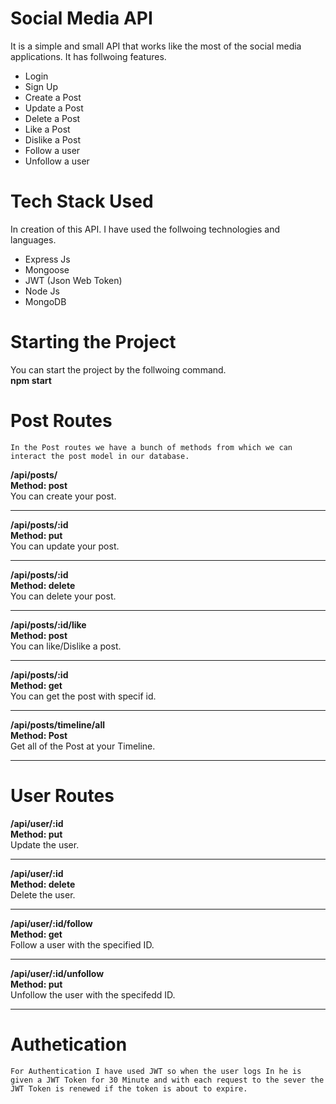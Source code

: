 # Social Media API

It is a simple and small API that works like the most of the social media applications. It has follwoing features.

- Login
- Sign Up
- Create a Post
- Update a Post
- Delete a Post
- Like a Post
- Dislike a Post
- Follow a user
- Unfollow a user

# Tech Stack Used

In creation of this API. I have used the follwoing technologies and languages.

- Express Js
- Mongoose
- JWT (Json Web Token)
- Node Js
- MongoDB

# Starting the Project

You can start the project by the follwoing command.<br>
**npm start**

# Post Routes

    In the Post routes we have a bunch of methods from which we can interact the post model in our database.

**/api/posts/** <br>
**Method: post** <br>
You can create your post.

---

**/api/posts/:id** <br>
**Method: put** <br>
You can update your post.

---

**/api/posts/:id** <br>
**Method: delete** <br>
You can delete your post.

---

**/api/posts/:id/like** <br>
**Method: post** <br>
You can like/Dislike a post.

---

**/api/posts/:id** <br>
**Method: get** <br>
You can get the post with specif id.

---

**/api/posts/timeline/all** <br>
**Method: Post** <br>
Get all of the Post at your Timeline.

---

# User Routes

**/api/user/:id** <br>
**Method: put** <br>
Update the user.

---

**/api/user/:id** <br>
**Method: delete** <br>
Delete the user.

---

**/api/user/:id/follow** <br>
**Method: get** <br>
Follow a user with the specified ID.

---

**/api/user/:id/unfollow** <br>
**Method: put** <br>
Unfollow the user with the specifedd ID.

---

# Authetication

    For Authentication I have used JWT so when the user logs In he is given a JWT Token for 30 Minute and with each request to the sever the JWT Token is renewed if the token is about to expire.
